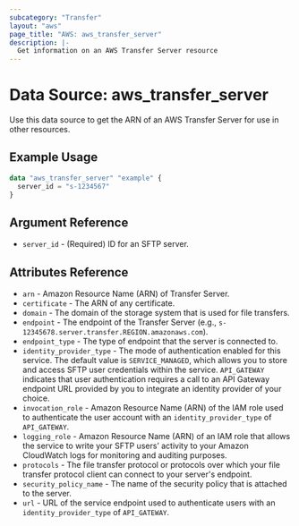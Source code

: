 ```yaml
---
subcategory: "Transfer"
layout: "aws"
page_title: "AWS: aws_transfer_server"
description: |-
  Get information on an AWS Transfer Server resource
---
```


# Data Source: aws_transfer_server

Use this data source to get the ARN of an AWS Transfer Server for use in other
resources.

## Example Usage

```terraform
data "aws_transfer_server" "example" {
  server_id = "s-1234567"
}
```

## Argument Reference

* `server_id` - (Required) ID for an SFTP server.

## Attributes Reference

* `arn` - Amazon Resource Name (ARN) of Transfer Server.
* `certificate` - The ARN of any certificate.
* `domain` -  The domain of the storage system that is used for file transfers.
* `endpoint` - The endpoint of the Transfer Server (e.g., `s-12345678.server.transfer.REGION.amazonaws.com`).
* `endpoint_type` - The type of endpoint that the server is connected to.
* `identity_provider_type` - The mode of authentication enabled for this service. The default value is `SERVICE_MANAGED`, which allows you to store and access SFTP user credentials within the service. `API_GATEWAY` indicates that user authentication requires a call to an API Gateway endpoint URL provided by you to integrate an identity provider of your choice.
* `invocation_role` - Amazon Resource Name (ARN) of the IAM role used to authenticate the user account with an `identity_provider_type` of `API_GATEWAY`.
* `logging_role` - Amazon Resource Name (ARN) of an IAM role that allows the service to write your SFTP users’ activity to your Amazon CloudWatch logs for monitoring and auditing purposes.
* `protocols` - The file transfer protocol or protocols over which your file transfer protocol client can connect to your server's endpoint.
* `security_policy_name` - The name of the security policy that is attached to the server.
* `url` - URL of the service endpoint used to authenticate users with an `identity_provider_type` of `API_GATEWAY`.
